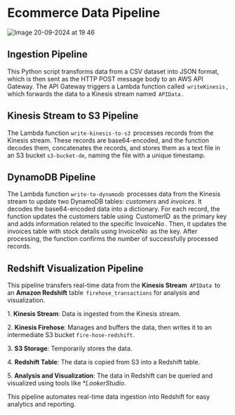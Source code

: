 # Ecommerce Data Pipeline

![Image 20-09-2024 at 19 46](https://github.com/user-attachments/assets/832cdc68-b1b6-4ed7-a152-e2415bb457e1)


## Ingestion Pipeline

This Python script transforms data from a CSV dataset into JSON format, which is then sent as the HTTP POST message body to an AWS API Gateway. The API Gateway triggers a Lambda function called ⁠ `writeKinesis` ⁠, which forwards the data to a Kinesis stream named ⁠ `APIData` ⁠.


## Kinesis Stream to S3 Pipeline

The Lambda function ⁠`write-kinesis-to-s3` ⁠ processes records from the Kinesis stream. These records are base64-encoded, and the function decodes them, concatenates the records, and stores them as a text file in an S3 bucket `s3-bucket-de`, naming the file with a unique timestamp.


## DynamoDB Pipeline 

The Lambda function ⁠`write-to-dynamodb` ⁠ processes data from the Kinesis stream to update two DynamoDB tables: *customers* and *invoices*. It decodes the base64-encoded data into a dictionary. For each record, the function updates the customers table using ⁠ CustomerID ⁠ as the primary key and adds information related to the specific ⁠InvoiceNo ⁠. Then, it updates the invoices table with stock details using ⁠InvoiceNo ⁠ as the key. After processing, the function confirms the number of successfully processed records.


## Redshift Visualization Pipeline

This pipeline transfers real-time data from the **Kinesis Stream** ⁠ `APIData` ⁠ to an **Amazon Redshift** table ⁠ `firehose_transactions`⁠ for analysis and visualization.

1.⁠ ⁠**Kinesis Stream**: Data is ingested from the Kinesis stream.

2.⁠ ⁠**Kinesis Firehose**: Manages and buffers the data, then writes it to an intermediate S3 bucket `fire-hose-redshift`.

3.⁠ ⁠**S3 Storage**: Temporarily stores the data.

4.⁠ ⁠**Redshift Table**: The data is copied from S3 into a Redshift table.

5.⁠ ⁠**Analysis and Visualization**: The data in Redshift can be queried and visualized using tools like **LookerStudio*.


This pipeline automates real-time data ingestion into Redshift for easy analytics and reporting.

